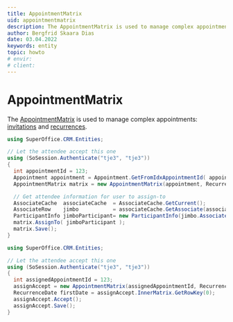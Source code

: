 ```yaml
---
title: AppointmentMatrix
uid: appointmentmatrix
description: The AppointmentMatrix is used to manage complex appointments at the NetServer data layer.
author: Bergfrid Skaara Dias
date: 03.04.2022
keywords: entity
topic: howto
# envir:
# client:
---
```


# AppointmentMatrix

The [AppointmentMatrix][1] is used to manage complex appointments: [invitations][2] and [recurrences][3].

```csharp
using SuperOffice.CRM.Entities;

// Let the attendee accept this one
using (SoSession.Authenticate("tje3", "tje3"))
{
  int appointmentId = 123;
  Appointment appointment = Appointment.GetFromIdxAppointmentId( appointmentId );
  AppointmentMatrix matrix = new AppointmentMatrix(appointment, RecurrenceUpdateMode.ThisAndForward);

  // Get attendee information for user to assign-to
  AssociateCache  associateCache  = AssociateCache.GetCurrent();
  AssociateRow    jimbo           = associateCache.GetAssociate(associateCache.GetAssociateId("jimbo"));
  ParticipantInfo jimboParticipant= new ParticipantInfo(jimbo.AssociateId, jimbo.PersonId, 2, 0, false);
  matrix.AssignTo( jimboParticipant );
  matrix.Save();
}
```

```csharp
using SuperOffice.CRM.Entities;

// Let the attendee accept this one
using (SoSession.Authenticate("tje3", "tje3"))
{
  int assignedAppointmentId = 123;
  assignAccept = new AppointmentMatrix(assignedAppointmentId, RecurrenceUpdateMode.ThisAndForward);
  RecurrenceDate firstDate = assignAccept.InnerMatrix.GetRowKey(0);
  assignAccept.Accept();
  assignAccept.Save();
}
```

<!-- Referenced links -->
[1]: <xref:SuperOffice.CRM.Entities.AppointmentMatrix>
[2]: ../../learn/invitation/index.md
[3]: ../index.md#frequency

